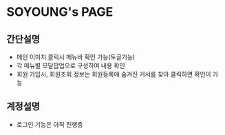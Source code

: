 # SOYOUNG's PAGE

## 간단설명
- 메인 이미지 클릭시 메뉴바 확인 가능(토글기능)
- 각 메뉴별 모달팝업으로 구성하여 내용 확인
- 회원 가입시, 회원조회 정보는 회원등록에 숨겨진 커서를 찾아 클릭하면 확인이 가능

## 계정설명
- 로그인 기능은 아직 진행중